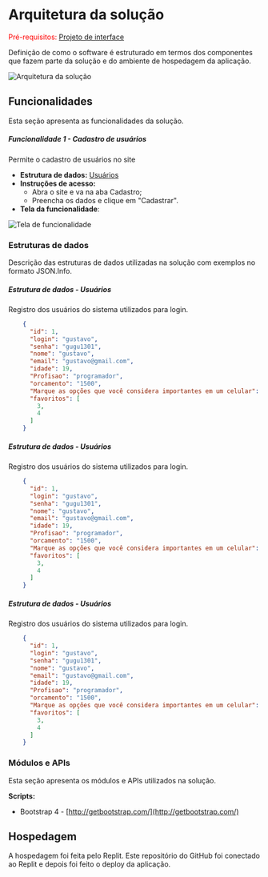 # Arquitetura da solução

<span style="color:red">Pré-requisitos: <a href="05-Projeto-interface.md"> Projeto de interface</a></span>

Definição de como o software é estruturado em termos dos componentes que fazem parte da solução e do ambiente de hospedagem da aplicação.

![Arquitetura da solução](images/exemplo-arquitetura.png)

## Funcionalidades

Esta seção apresenta as funcionalidades da solução.

##### Funcionalidade 1 - Cadastro de usuários

Permite o cadastro de usuários no site

* **Estrutura de dados:** [Usuários](#estrutura-de-dados---usuários)
* **Instruções de acesso:**
  * Abra o site e va na aba Cadastro;
  * Preencha os dados e clique em "Cadastrar".
* **Tela da funcionalidade**:

![Tela de funcionalidade](https://github.com/user-attachments/assets/bf830b12-15ec-44f8-8376-85900d70259f)

### Estruturas de dados

Descrição das estruturas de dados utilizadas na solução com exemplos no formato JSON.Info.

##### Estrutura de dados - Usuários

Registro dos usuários do sistema utilizados para login.

```json
    {
      "id": 1,
      "login": "gustavo",
      "senha": "gugu1301",
      "nome": "gustavo",
      "email": "gustavo@gmail.com",
      "idade": 19,
      "Profisao": "programador",
      "orcamento": "1500",
      "Marque as opções que você considera importantes em um celular": "desempenho",
      "favoritos": [
        3,
        4
      ]
    }
```

##### Estrutura de dados - Usuários

Registro dos usuários do sistema utilizados para login.

```json
    {
      "id": 1,
      "login": "gustavo",
      "senha": "gugu1301",
      "nome": "gustavo",
      "email": "gustavo@gmail.com",
      "idade": 19,
      "Profisao": "programador",
      "orcamento": "1500",
      "Marque as opções que você considera importantes em um celular": "desempenho",
      "favoritos": [
        3,
        4
      ]
    }
```
##### Estrutura de dados - Usuários

Registro dos usuários do sistema utilizados para login.

```json
    {
      "id": 1,
      "login": "gustavo",
      "senha": "gugu1301",
      "nome": "gustavo",
      "email": "gustavo@gmail.com",
      "idade": 19,
      "Profisao": "programador",
      "orcamento": "1500",
      "Marque as opções que você considera importantes em um celular": "desempenho",
      "favoritos": [
        3,
        4
      ]
    }
```

### Módulos e APIs

Esta seção apresenta os módulos e APIs utilizados na solução.

**Scripts:**

* Bootstrap 4 - [http://getbootstrap.com/](http://getbootstrap.com/)

## Hospedagem

A hospedagem foi feita pelo Replit. Este repositório do GitHub foi conectado ao Replit e depois foi feito o deploy da aplicação.
